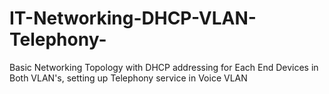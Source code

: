 # IT-Networking-DHCP-VLAN-Telephony-

Basic Networking Topology with DHCP addressing for Each End Devices in Both VLAN's, setting up Telephony service in Voice VLAN 
